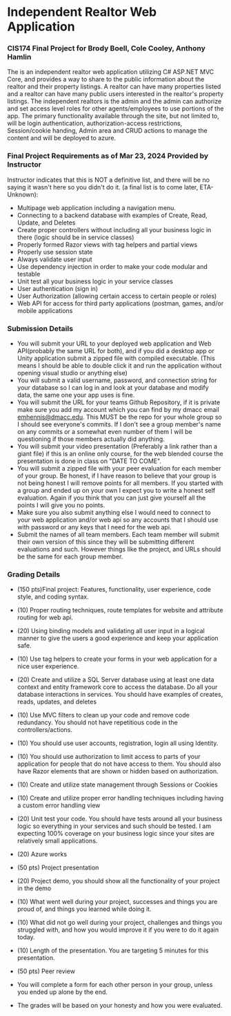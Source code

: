 # Independent Realtor Web Application
### CIS174 Final Project for Brody Boell, Cole Cooley, Anthony Hamlin

The is an independent realtor web application utilizing C# ASP.NET MVC Core, and provides a way to share to the public information about the realtor and their property listings.  A realtor can have many properties listed and a realtor can have many public users interested in the realtor's property listings. The independent realtors is the admin and the admin can authorize and set access level roles for other agents/employees to use portions of the app. The primary functionality available through the site, but not limited to, will be login authentication, authorization-access restrictions, Session/cookie handing, Admin area and CRUD actions to manage the content and will be deployed to azure.

### Final Project Requirements as of Mar 23, 2024 Provided by Instructor
Instructor indicates that this is NOT a definitive list, and there will be no saying it wasn't here so you didn't do it. (a final list is to come later, ETA-Unknown):

- Multipage web application including a navigation menu.
- Connecting to a backend database with examples of Create, Read, Update, and Deletes
- Create proper controllers without including all your business logic in there (logic should be in service classes)
- Properly formed Razor views with tag helpers and partial views
- Properly use session state 
- Always validate user input 
- Use dependency injection in order to make your code modular and testable
- Unit test all your business logic in your service classes
- User authentication (sign in)
- User Authorization (allowing certain access to certain people or roles)
- Web API for access for third party applications (postman, games, and/or mobile applications

### Submission Details
- You will submit your URL to your deployed web application and Web API(probably the same URL for both), and if you did a desktop app or Unity application submit a zipped file with compiled executable. (This means I should be able to double click it and run the application without opening visual studio or anything else)
- You will submit a valid username, password, and connection string for your database so I can log in and look at your database and modify data, the same one your app uses is fine.
- You will submit the URL for your teams Github Repository, if it is private make sure you add my account which you can find by my dmacc email emhennis@dmacc.edu. This MUST be the repo for your whole group so I should see everyone's commits. If I don't see a group member's name on any commits or a somewhat even number of them I will be questioning if those members actually did anything. 
- You will submit your video presentation (Preferably a link rather than a giant file) if this is an online only course, for the web blended course the presentation is done in class on "DATE TO COME". 
- You will submit a zipped file with your peer evaluation for each member of your group. Be honest, if I have reason to believe that your group is not being honest I will remove points for all members. If you started with a group and ended up on your own I expect you to write a honest self evaluation. Again if you think that you can just give yourself all the points I will give you no points.
- Make sure you also submit anything else I would need to connect to your web application and/or web api so any accounts that I should use with password or any keys that I need for the web api.
- Submit the names of all team members. Each team member will submit their own version of this since they will be submitting different evaluations and such. However things like the project, and URLs should be the same for each group member.

### Grading Details
- (150 pts)Final project: Features, functionality, user experience, code style, and coding syntax. 
- (10) Proper routing techniques, route templates for website and attribute routing for web api. 
- (20) Using binding models and validating all user input in a logical manner to give the users a good experience and keep your application safe.
- (10) Use tag helpers to create your forms in your web application for a nice user experience.
- (20) Create and utilize a SQL Server database using at least one data context and entity framework core to access the database. Do all your database interactions in services. You should have examples of creates, reads, updates, and deletes
- (10) Use MVC filters to clean up your code and remove code redundancy. You should not have repetitious code in the controllers/actions.
- (10) You should use user accounts, registration, login all using Identity.
- (10) You should use authorization to limit access to parts of your application for people that do not have access to them. You should also have Razor elements that are shown or hidden based on authorization.
- (10) Create and utilize state management through Sessions or Cookies
- (10) Create and utilize proper error handling techniques including having a custom error handling view
- (20) Unit test your code. You should have tests around all your business logic so everything in your services and such should be tested. I am expecting 100% coverage on your business logic since your sites are relatively small applications.
- (20) Azure works 
- (50 pts) Project presentation
- (20) Project demo, you should show all the functionality of your project in the demo
- (10) What went well during your project, successes and things you are proud of, and things you learned while doing it.
- (10) What did not go well during your project, challenges and things you struggled with, and how you would improve it if you were to do it again today.
- (10) Length of the presentation. You are targeting 5 minutes for this presentation.
- (50 pts) Peer review
- You will complete a form for each other person in your group, unless you ended up alone by the end. 
- The grades will be based on your honesty and how you were evaluated.

  <br />
